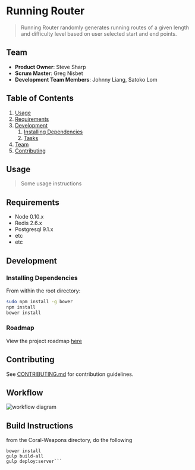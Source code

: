 # Running Router


>Running Router randomly generates running routes of a given length and difficulty level based on user selected start and end points.

## Team

  - __Product Owner__: Steve Sharp
  - __Scrum Master__: Greg Nisbet
  - __Development Team Members__: Johnny Liang, Satoko Lom

## Table of Contents

1. [Usage](#Usage)
1. [Requirements](#requirements)
1. [Development](#development)
    1. [Installing Dependencies](#installing-dependencies)
    1. [Tasks](#tasks)
1. [Team](#team)
1. [Contributing](#contributing)

## Usage

> Some usage instructions

## Requirements

- Node 0.10.x
- Redis 2.6.x
- Postgresql 9.1.x
- etc
- etc

## Development

### Installing Dependencies

From within the root directory:

```sh
sudo npm install -g bower
npm install
bower install
```

### Roadmap

View the project roadmap [here](LINK_TO_PROJECT_ISSUES)


## Contributing

See [CONTRIBUTING.md](CONTRIBUTING.md) for contribution guidelines.

## Workflow

![workflow diagram](http://i.imgur.com/p0e4tQK.png)

## Build Instructions

from the Coral-Weapons directory, do the following

```npm install
bower install
gulp build-all
gulp deploy:server```
